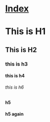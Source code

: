 # [Index](index.md)

This is H1
================

This is H2
------------------

<h3> this is h3
  
#### this is h4

###### this is h6

#### h5

#### h5 again
